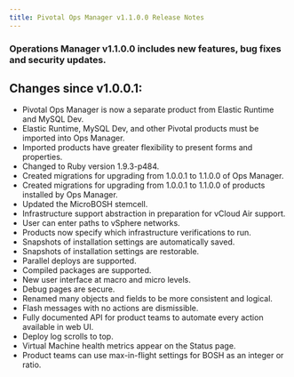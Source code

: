 ```yaml
---
title: Pivotal Ops Manager v1.1.0.0 Release Notes
---
```


### Operations Manager v1.1.0.0 includes new features, bug fixes and security updates.

## Changes since v1.0.0.1:

- Pivotal Ops Manager is now a separate product from Elastic Runtime and MySQL Dev.
- Elastic Runtime, MySQL Dev, and other Pivotal products must be imported into Ops Manager.
- Imported products have greater flexibility to present forms and properties.
- Changed to Ruby version 1.9.3-p484.
- Created migrations for upgrading from 1.0.0.1 to 1.1.0.0 of Ops Manager.
- Created migrations for upgrading from 1.0.0.1 to 1.1.0.0 of products installed by Ops Manager.
- Updated the MicroBOSH stemcell.
- Infrastructure support abstraction in preparation for vCloud Air support.
- User can enter paths to vSphere networks.
- Products now specify which infrastructure verifications to run.
- Snapshots of installation settings are automatically saved.
- Snapshots of installation settings are restorable.
- Parallel deploys are supported.
- Compiled packages are supported.
- New user interface at macro and micro levels.
- Debug pages are secure.
- Renamed many objects and fields to be more consistent and logical.
- Flash messages with no actions are dismissible.
- Fully documented API for product teams to automate every action available in web UI.
- Deploy log scrolls to top.
- Virtual Machine health metrics appear on the Status page.
- Product teams can use max-in-flight settings for BOSH as an integer or ratio.
